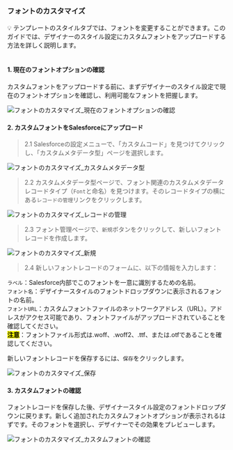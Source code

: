 <h5 id="start"></h5>

### フォントのカスタマイズ

<aside>
💡 テンプレートのスタイルタブでは、フォントを変更することができます。このガイドでは、デザイナーのスタイル設定にカスタムフォントをアップロードする方法を詳しく説明します。
</aside>
<br>

#### **1. 現在のフォントオプションの確認**
カスタムフォントをアップロードする前に、まずデザイナーのスタイル設定で現在のフォントオプションを確認し、利用可能なフォントを把握します。

![フォントのカスタマイズ_現在のフォントオプションの確認](../_images/jp/フォントのカスタマイズ_現在のフォントオプションの確認.gif)

#### **2. カスタムフォントをSalesforceにアップロード**

> 2.1 Salesforceの設定メニューで、「カスタムコード」を見つけてクリックし、「カスタムメタデータ型」ページを選択します。

![フォントのカスタマイズ_カスタムメタデータ型](../_images/jp/フォントのカスタマイズ_カスタムメタデータ型.gif)

> 2.2 カスタムメタデータ型ページで、フォント関連のカスタムメタデータレコードタイプ（`Font`と命名）を見つけます。そのレコードタイプの横にある`レコードの管理`リンクをクリックします。

![フォントのカスタマイズ_レコードの管理](../_images/jp/フォントのカスタマイズ_レコードの管理.png)

> 2.3 フォント管理ページで、`新規`ボタンをクリックして、新しいフォントレコードを作成します。

![フォントのカスタマイズ_新規](../_images/jp/フォントのカスタマイズ_新規.png)

> 2.4 新しいフォントレコードのフォームに、以下の情報を入力します：<br/>

`ラベル`：Salesforce内部でこのフォントを一意に識別するための名前。<br/>
`フォント名`：デザイナースタイルのフォントドロップダウンに表示されるフォントの名前。<br/>
`フォントURL`：カスタムフォントファイルのネットワークアドレス（URL）。アドレスがアクセス可能であり、フォントファイルがアップロードされていることを確認してください。<br/>
<mark>**注意**</mark>：フォントファイル形式は.woff、.woff2、.ttf、または.otfであることを確認してください。

新しいフォントレコードを保存するには、`保存`をクリックします。<br/>

![フォントのカスタマイズ_保存](../_images/jp/フォントのカスタマイズ_保存.png)

#### **3. カスタムフォントの確認**

フォントレコードを保存した後、デザイナースタイル設定のフォントドロップダウンに戻ります。新しく追加されたカスタムフォントオプションが表示されるはずです。そのフォントを選択し、デザイナーでその効果をプレビューします。

![フォントのカスタマイズ_カスタムフォントの確認](../_images/jp/フォントのカスタマイズ_カスタムフォントの確認.gif)

<br/>
<br/>
<br/>